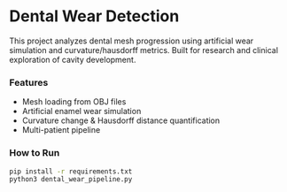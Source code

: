 # Dental Wear Detection

This project analyzes dental mesh progression using artificial wear simulation and curvature/hausdorff metrics. Built for research and clinical exploration of cavity development.

### Features
- Mesh loading from OBJ files
- Artificial enamel wear simulation
- Curvature change & Hausdorff distance quantification
- Multi-patient pipeline 

### How to Run
```bash
pip install -r requirements.txt
python3 dental_wear_pipeline.py
```


